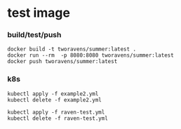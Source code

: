 # test image


### build/test/push

```
docker build -t tworavens/summer:latest .
docker run --rm  -p 8080:8080 tworavens/summer:latest
docker push tworavens/summer:latest
```

### k8s

```
kubectl apply -f example2.yml
kubectl delete -f example2.yml
```

```
kubectl apply -f raven-test.yml
kubectl delete -f raven-test.yml
```
